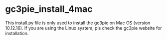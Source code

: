 # gc3pie_install_4mac
This install.py file is only used to install the gc3pie on Mac OS (version 10.12.16). If you are using the Linux system, pls check the gc3pie website for installation.
